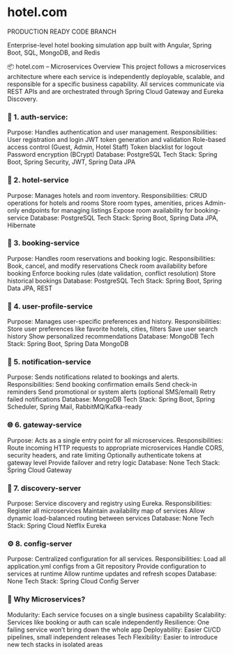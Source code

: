 # hotel.com

PRODUCTION READY CODE BRANCH

Enterprise-level hotel booking simulation app built with Angular, Spring Boot, SQL, MongoDB, and Redis


📦 hotel.com – Microservices Overview
This project follows a microservices architecture where each service is independently deployable, scalable, and responsible for a specific business capability. All services communicate via REST APIs and are orchestrated through Spring Cloud Gateway and Eureka Discovery.

### 🔐 1. auth-service: 
Purpose: Handles authentication and user management.
Responsibilities:
User registration and login
JWT token generation and validation
Role-based access control (Guest, Admin, Hotel Staff)
Token blacklist for logout
Password encryption (BCrypt)
Database: PostgreSQL
Tech Stack: Spring Boot, Spring Security, JWT, Spring Data JPA


### 🏨 2. hotel-service
Purpose: Manages hotels and room inventory.
Responsibilities:
CRUD operations for hotels and rooms
Store room types, amenities, prices
Admin-only endpoints for managing listings
Expose room availability for booking-service
Database: PostgreSQL
Tech Stack: Spring Boot, Spring Data JPA, Hibernate


### 📆 3. booking-service
Purpose: Handles room reservations and booking logic.
Responsibilities:
Book, cancel, and modify reservations
Check room availability before booking
Enforce booking rules (date validation, conflict resolution)
Store historical bookings
Database: PostgreSQL
Tech Stack: Spring Boot, Spring Data JPA, REST


### 👤 4. user-profile-service
Purpose: Manages user-specific preferences and history.
Responsibilities:
Store user preferences like favorite hotels, cities, filters
Save user search history
Show personalized recommendations
Database: MongoDB
Tech Stack: Spring Boot, Spring Data MongoDB

### 📣 5. notification-service
Purpose: Sends notifications related to bookings and alerts.
Responsibilities:
Send booking confirmation emails
Send check-in reminders
Send promotional or system alerts (optional SMS/email)
Retry failed notifications
Database: MongoDB
Tech Stack: Spring Boot, Spring Scheduler, Spring Mail, RabbitMQ/Kafka-ready


### 🌐 6. gateway-service
Purpose: Acts as a single entry point for all microservices.
Responsibilities:
Route incoming HTTP requests to appropriate microservices
Handle CORS, security headers, and rate limiting
Optionally authenticate tokens at gateway level
Provide failover and retry logic
Database: None
Tech Stack: Spring Cloud Gateway


### 📡 7. discovery-server
Purpose: Service discovery and registry using Eureka.
Responsibilities:
Register all microservices
Maintain availability map of services
Allow dynamic load-balanced routing between services
Database: None
Tech Stack: Spring Cloud Netflix Eureka


### ⚙️ 8. config-server
Purpose: Centralized configuration for all services.
Responsibilities:
Load all application.yml configs from a Git repository
Provide configuration to services at runtime
Allow runtime updates and refresh scopes
Database: None
Tech Stack: Spring Cloud Config Server

### 🧠 Why Microservices?
Modularity: Each service focuses on a single business capability
Scalability: Services like booking or auth can scale independently
Resilience: One failing service won’t bring down the whole app
Deployability: Easier CI/CD pipelines, small independent releases
Tech Flexibility: Easier to introduce new tech stacks in isolated areas





